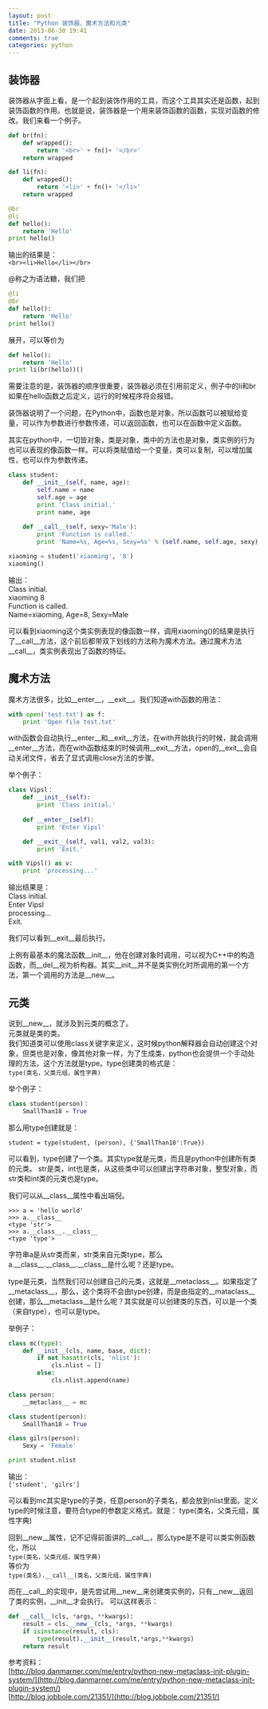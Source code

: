 ```yaml
---
layout: post
title: "Python 装饰器、魔术方法和元类"
date: 2013-06-30 19:41
comments: true
categories: python
---
```


装饰器
------------
         
装饰器从字面上看，是一个起到装饰作用的工具，而这个工具其实还是函数，起到装饰函数的作用。也就是说，装饰器是一个用来装饰函数的函数，实现对函数的修改。我们来看一个例子。      
``` python
def br(fn):
    def wrapped():
        return '<br>' + fn()+ '</br>'
    return wrapped

def li(fn):
    def wrapped():
        return '<li>' + fn()+ '</li>'
    return wrapped

@br
@li
def hello():
    return 'Hello'
print hello()
```    
        
输出的结果是：           
`<br><li>Hello</li></br>`
      
@称之为语法糖，我们把
```python
@li
@br
def hello():
    return 'Hello'
print hello()
```       
展开，可以等价为
```python
def hello():
    return 'Hello'
print li(br(hello))()
```     
需要注意的是，装饰器的顺序很重要，装饰器必须在引用前定义，例子中的li和br如果在hello函数之后定义，运行的时候程序将会报错。        
              
装饰器说明了一个问题，在Python中，函数也是对象，所以函数可以被赋给变量，可以作为参数进行参数传递，可以返回函数，也可以在函数中定义函数。
           
其实在python中，一切皆对象，类是对象，类中的方法也是对象，类实例的行为也可以表现的像函数一样。可以将类赋值给一个变量，类可以复制，可以增加属性，也可以作为参数传递。
         
```python
class student:
    def __init__(self, name, age):
        self.name = name
        self.age = age
        print 'Class initial.'
        print name, age
    
    def __call__(self, sexy='Male'):
        print 'Function is called.'
        print 'Name=%s, Age=%s, Sexy=%s' % (self.name, self.age, sexy)

xiaoming = student('xiaoming', '8')
xiaoming()
```     
          
输出：        
    Class initial.          
    xiaoming 8            
    Function is called.               
    Name=xiaoming, Age=8, Sexy=Male              
       
可以看到xiaoming这个类实例表现的像函数一样，调用xiaoming()的结果是执行了\_\_call\_\_方法，这个前后都带双下划线的方法称为魔术方法。通过魔术方法\_\_call\_\_，类实例表现出了函数的特征。
       
魔术方法
-----------
       
魔术方法很多，比如\_\_enter\_\_，\_\_exit\_\_。我们知道with函数的用法：      
```python  
with open('test.txt') as f:
    print 'Open file test.txt'
```   
with函数会自动执行\_\_enter\_\_和\_\_exit\_\_方法，在with开始执行的时候，就会调用\_\_enter\_\_方法，而在with函数结束的时候调用\_\_exit\_\_方法，open的\_\_exit\_\_会自动关闭文件，省去了显式调用close方法的步骤。      
         
举个例子：
       
```python
class Vipsl：
    def __init__(self):
        print 'Class initial.'
    
    def __enter__(self):
        print 'Enter Vipsl'

    def __exit__(self, val1, val2, val3):
        print 'Exit.'

with Vipsl() as v:
    print 'processing...'
```     

输出结果是：       
    Class initial.      
    Enter Vipsl      
    processing...    
    Exit.         
      
我们可以看到\_\_exit\_\_最后执行。       
         
上例有最基本的魔法函数\_\_init\_\_，他在创建对象时调用，可以视为C++中的构造函数，而\_\_del\_\_视为析构器。其实\_\_init\_\_并不是类实例化时所调用的第一个方法，第一个调用的方法是\_\_new\_\_。

元类
--------------     

说到\_\_new\_\_，就涉及到元类的概念了。       
元类就是类的类。       
我们知道类可以使用class关键字来定义，这时候python解释器会自动创建这个对象，但类也是对象，像其他对象一样，为了生成类，python也会提供一个手动处理的方法，这个方法就是type。type创建类的格式是：         
`type(类名，父类元组，属性字典)`

举个例子：
```python
class student(person)：
    SmallThan18 = True
```
那么用type创建就是：

`student = type(student, (person), {'SmallThan18':True})`     

可以看到，type创建了一个类。其实type就是元类，而且是python中创建所有类的元类。
str是类，int也是类，从这些类中可以创建出字符串对象，整型对象，而str类和int类的元类也是type。

我们可以从\_\_class\_\_属性中看出端倪。
```
>>> a = 'hello world'
>>> a.__class__
<type 'str'>
>>> a.__class__.__class__
<type 'type'>
```
字符串a是从str类而来，str类来自元类type，那么a.\_\_class\_\_.\_\_class\_\_.\_\_class\_\_是什么呢？还是type。

type是元类，当然我们可以创建自己的元类，这就是\_\_metaclass\_\_。如果指定了\_\_metaclass\_\_，那么，这个类将不会由type创建，而是由指定的\_\_mataclass\_\_创建，那么\_\_metaclass\_\_是什么呢？其实就是可以创建类的东西，可以是一个类（来自type），也可以是type。

举例子：
```python
class mc(type):
    def __init__(cls, name, base, dict):
        if not hasattr(cls, 'nlist'):
            cls.nlist = []
        else:
            cls.nlist.append(name)

class person:
    __metaclass__ = mc

class student(person):
    SmallThan18 = True

class gilrs(person):
    Sexy = 'Female'

print student.nlist
```

输出：     
`['student', 'gilrs']`

可以看到mc其实是type的子类，任意person的子类名，都会放到nlist里面。定义type的时候注意，要符合type的参数定义格式。就是：
type(类名，父类元组，属性字典)         
         
回到\_\_new\_\_属性，记不记得前面讲的\_\_call\_\_，那么type是不是可以类实例函数化，所以       
`type(类名，父类元组，属性字典)`  
等价为       
`type(类名).__call__(类名，父类元组，属性字典)`

而在\_\_call\_\_的实现中，是先尝试用\_\_new\_\_来创建类实例的，只有\_\_new\_\_返回了类的实例，\_\_init\_\_才会执行。
可以这样表示：
```python
def __call__(cls, *args, **kwargs):
    result = cls.__new__(cls, *args, **kwargs)
    if isinstance(result, cls):
        type(result).__init__(result,*args,**kwargs)
    return result
```

参考资料：     
[http://blog.danmarner.com/me/entry/python-new-metaclass-init-plugin-system/](http://blog.danmarner.com/me/entry/python-new-metaclass-init-plugin-system/)         
[http://blog.jobbole.com/21351/](http://blog.jobbole.com/21351/)
